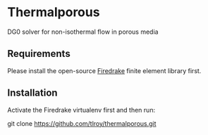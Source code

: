 # Thermalporous
DG0 solver for non-isothermal flow in porous media

## Requirements
Please install the open-source [Firedrake](https://www.firedrakeproject.org) finite element library first.

## Installation
Activate the Firedrake virtualenv first and then run:

git clone https://github.com/tlroy/thermalporous.git
